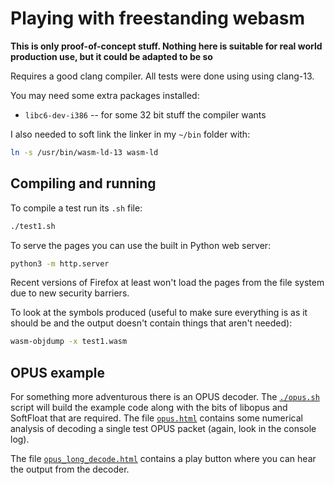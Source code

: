 # Playing with freestanding webasm

**This is only proof-of-concept stuff. Nothing here is suitable for real world production use, but it could be adapted to be so**

Requires a good clang compiler. All tests were done using using clang-13.

You may need some extra packages installed:
* `libc6-dev-i386` -- for some 32 bit stuff the compiler wants

I also needed to soft link the linker in my `~/bin` folder with:
```bash
ln -s /usr/bin/wasm-ld-13 wasm-ld
```

## Compiling and running

To compile a test run its `.sh` file:

```bash
./test1.sh
```

To serve the pages you can use the built in Python web server:

```bash
python3 -m http.server
```

Recent versions of Firefox at least won't load the pages from the file system due to new security barriers.

To look at the symbols produced (useful to make sure everything is as it should be and the output doesn't contain things that aren't needed):

```bash
wasm-objdump -x test1.wasm
```

## OPUS example

For something more adventurous there is an OPUS decoder. The [`./opus.sh`](./opus.sh) script will build the example code along with the bits of libopus and SoftFloat that are required. The file [`opus.html`](./opus.html) contains some numerical analysis of decoding a single test OPUS packet (again, look in the console log).

The file [`opus_long_decode.html`](./opus_long_decode.html) contains a play button where you can hear the output from the decoder.
